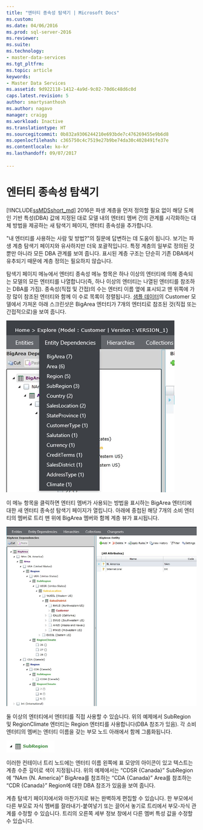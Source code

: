 ```yaml
---
title: "엔터티 종속성 탐색기 | Microsoft Docs"
ms.custom: 
ms.date: 04/06/2016
ms.prod: sql-server-2016
ms.reviewer: 
ms.suite: 
ms.technology:
- master-data-services
ms.tgt_pltfrm: 
ms.topic: article
keywords:
- Master Data Services
ms.assetid: 9d922118-1412-4a9d-9c02-70d6c48d6c0d
caps.latest.revision: 5
author: smartysanthosh
ms.author: nagavo
manager: craigg
ms.workload: Inactive
ms.translationtype: HT
ms.sourcegitcommit: 0b832a9306244210e693bde7c476269455e9b6d8
ms.openlocfilehash: c365750c4c7519e27b9be74da30c4028491fe37e
ms.contentlocale: ko-kr
ms.lasthandoff: 09/07/2017

---
```

# <a name="entity-dependencies-explorer"></a>엔터티 종속성 탐색기
  
[!INCLUDE[ssMDSshort_md](../includes/ssmdsshort-md.md)] 2016은 파생 계층을 먼저 정의할 필요 없이 해당 도메인 기반 특성(DBA) 값에 지정된 대로 모델 내의 엔터티 멤버 간의 관계를 시각화하는 대체 방법을 제공하는 새 탐색기 페이지, 엔터티 종속성을 추가합니다.   
  
"내 엔터티를 사용하는 사람 및 방법?"의 질문에 답변하는 데 도움이 됩니다. 보기는 파생 계층 탐색기 페이지와 유사하지만 더욱 포괄적입니다. 특정 계층의 일부로 정의된 것 뿐만 아니라 모든 DBA 관계를 보여 줍니다. 표시된 계층 구조는 단순히 기존 DBA에서 유추되기 때문에 계층 정의는 필요하지 않습니다.  
  
탐색기 페이지 메뉴에서 엔터티 종속성 메뉴 항목은 하나 이상의 엔터티에 의해 종속되는 모델의 모든 엔터티를 나열합니다(즉, 하나 이상의 엔터티는 나열된 엔터티를 참조하는 DBA를 가짐). 종속성(직접 및 간접)의 수는 엔터티 이름 옆에 표시되고 맨 위쪽에 가장 많이 참조된 엔터티와 함께 이 수로 목록이 정렬됩니다. [샘플 데이터](https://msdn.microsoft.com/library/master-data-services-sample.aspx)의 Customer 모델에서 가져온 아래 스크린샷은 BigArea 엔터티가 7개의 엔터티로 참조된 것(직접 또는 간접적으로)을 보여 줍니다.  
  
![MDS_EntityDependencies_Menu.jpg](../master-data-services/media/mds-entitydependencies-menu-jpg.jpg)  
    
이 메뉴 항목을 클릭하면 엔터티 멤버가 사용되는 방법을 표시하는 BigArea 엔터티에 대한 새 엔터티 종속성 탐색기 페이지가 열립니다. 아래에 중첩된 해당 7개의 소비 엔터티의 멤버로 트리 맨 위에 BigArea 멤버와 함께 계층 뷰가 표시됩니다.  
  
![MDS_EntityDependencies_Tree.jpg](../master-data-services/media/mds-entitydependencies-tree-jpg.jpg)  
    
둘 이상의 엔터티에서 엔터티를 직접 사용할 수 있습니다. 위의 예제에서 SubRegion 및 RegionClimate 엔터티는 Region 엔터티를 사용합니다(DBA 참조가 있음). 각 소비 엔터티의 멤버는 엔터티 이름을 갖는 부모 노드 아래에서 함께 그룹화됩니다.   
  
![MDS_EntityDependencies_Entity_Node.jpg](../master-data-services/media/mds-entitydependencies-entity-node-jpg.jpg)  
  
이러한 컨테이너 트리 노드에는 엔터티 이름 왼쪽에 표 모양의 아이콘이 있고 텍스트는 계층 수준 깊이로 색이 지정됩니다. 위의 예제에서는 “CDSR {Canada}” SubRegion에 “NAm {N. America}” BigArea를 참조하는 “CDA {Canada}” Area를 참조하는 “CDR {Canada}” Region에 대한 DBA 참조가 있음을 보여 줍니다.  
  
계층 탐색기 페이지에서와 마찬가지로 뷰는 완벽하게 편집할 수 있습니다. 한 부모에서 다른 부모로 자식 멤버를 잘라내기-붙여넣기 또는 끌어서 놓기로 트리에서 부모-자식 관계를 수정할 수 있습니다. 트리의 오른쪽 세부 정보 창에서 다른 멤버 특성 값을 수정할 수 있습니다.   
  
  
  
  


